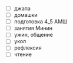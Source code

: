 - [ ] джапа
- [ ] домашки
- [ ] подготовка 4_5 АМШ
- [ ] занятия Минин
- [ ] ужин, общение
- [ ] укол
- [ ] рефлексия
- [ ] чтение
